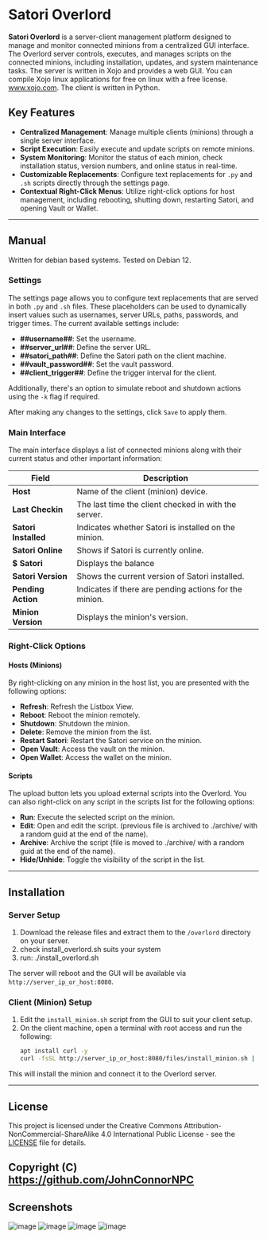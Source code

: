 # Satori Overlord

**Satori Overlord** is a server-client management platform designed to manage and monitor connected minions from a centralized GUI interface. The Overlord server controls, executes, and manages scripts on the connected minions, including installation, updates, and system maintenance tasks.  The server is written in Xojo and provides a web GUI.  You can compile Xojo linux applications for free on linux with a free license.  www.xojo.com.  The client is written in Python.



## Key Features
- **Centralized Management**: Manage multiple clients (minions) through a single server interface.
- **Script Execution**: Easily execute and update scripts on remote minions.
- **System Monitoring**: Monitor the status of each minion, check installation status, version numbers, and online status in real-time.
- **Customizable Replacements**: Configure text replacements for `.py` and `.sh` scripts directly through the settings page.
- **Contextual Right-Click Menus**: Utilize right-click options for host management, including rebooting, shutting down, restarting Satori, and opening Vault or Wallet.

---

## Manual

Written for debian based systems.  Tested on Debian 12.

### Settings

The settings page allows you to configure text replacements that are served in both `.py` and `.sh` files. These placeholders can be used to dynamically insert values such as usernames, server URLs, paths, passwords, and trigger times. The current available settings include:

- **##username##**: Set the username.
- **##server_url##**: Define the server URL.
- **##satori_path##**: Define the Satori path on the client machine.
- **##vault_password##**: Set the vault password.
- **##client_trigger##**: Define the trigger interval for the client.

Additionally, there's an option to simulate reboot and shutdown actions using the `-k` flag if required.

After making any changes to the settings, click `Save` to apply them.

### Main Interface

The main interface displays a list of connected minions along with their current status and other important information:

| **Field**         | **Description**                                                                 |
|-------------------|---------------------------------------------------------------------------------|
| **Host**          | Name of the client (minion) device.                                              |
| **Last Checkin**  | The last time the client checked in with the server.                             |
| **Satori Installed** | Indicates whether Satori is installed on the minion.                          |
| **Satori Online** | Shows if Satori is currently online.                                             |
| **$ Satori**      | Displays the balance                                                             |
| **Satori Version**| Shows the current version of Satori installed.                                   |
| **Pending Action**| Indicates if there are pending actions for the minion.                           |
| **Minion Version**| Displays the minion's version.                                                   |

### Right-Click Options

#### Hosts (Minions)
By right-clicking on any minion in the host list, you are presented with the following options:
- **Refresh**: Refresh the Listbox View.
- **Reboot**: Reboot the minion remotely.
- **Shutdown**: Shutdown the minion.
- **Delete**: Remove the minion from the list.
- **Restart Satori**: Restart the Satori service on the minion.
- **Open Vault**: Access the vault on the minion.
- **Open Wallet**: Access the wallet on the minion.

#### Scripts
The upload button lets you upload external scripts into the Overlord.
You can also right-click on any script in the scripts list for the following options:
- **Run**: Execute the selected script on the minion.
- **Edit**: Open and edit the script.  (previous file is archived to ./archive/ with a random guid at the end of the name).
- **Archive**: Archive the script (file is moved to ./archive/ with a random guid at the end of the name).
- **Hide/Unhide**: Toggle the visibility of the script in the list.

---

## Installation

### Server Setup
1. Download the release files and extract them to the `/overlord` directory on your server.
2. check install_overlord.sh suits your system
3. run: ./install_overlord.sh

The server will reboot and the GUI will be available via `http://server_ip_or_host:8080`.

### Client (Minion) Setup
1. Edit the `install_minion.sh` script from the GUI to suit your client setup.
2. On the client machine, open a terminal with root access and run the following:
    ```bash
    apt install curl -y
    curl -fsSL http://server_ip_or_host:8080/files/install_minion.sh | sh
    ```
This will install the minion and connect it to the Overlord server.

---

## License

This project is licensed under the Creative Commons Attribution-NonCommercial-ShareAlike 4.0 International Public License - see the [LICENSE](LICENSE.md) file for details.

Copyright (C) https://github.com/JohnConnorNPC
---

## Screenshots

![image](https://github.com/user-attachments/assets/27c04ce2-8c24-4121-8303-379ea29e2e8d)
![image](https://github.com/user-attachments/assets/768589c4-c7c2-420a-886c-cb08351e632a)
![image](https://github.com/user-attachments/assets/1d031791-8f45-48f3-ae76-9e3ebfb3a881)
![image](https://github.com/user-attachments/assets/6bfe1097-82c0-48c3-b9a2-4f2fc3c62c1e)

